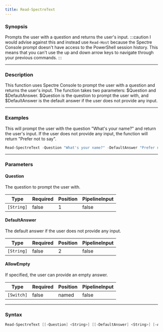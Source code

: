 ```yaml
---
title: Read-SpectreText
---
```




### Synopsis
Prompts the user with a question and returns the user's input.
:::caution
I would advise against this and instead use `Read-Host` because the Spectre Console prompt doesn't have access to the PowerShell session history. This means that you can't use the up and down arrow keys to navigate through your previous commands.
:::

---

### Description

This function uses Spectre Console to prompt the user with a question and returns the user's input. The function takes two parameters: $Question and $DefaultAnswer. $Question is the question to prompt the user with, and $DefaultAnswer is the default answer if the user does not provide any input.

---

### Examples
This will prompt the user with the question "What's your name?" and return the user's input. If the user does not provide any input, the function will return "Prefer not to say".

```powershell
Read-SpectreText -Question "What's your name?" -DefaultAnswer "Prefer not to say"
```

---

### Parameters
#### **Question**
The question to prompt the user with.

|Type      |Required|Position|PipelineInput|
|----------|--------|--------|-------------|
|`[String]`|false   |1       |false        |

#### **DefaultAnswer**
The default answer if the user does not provide any input.

|Type      |Required|Position|PipelineInput|
|----------|--------|--------|-------------|
|`[String]`|false   |2       |false        |

#### **AllowEmpty**
If specified, the user can provide an empty answer.

|Type      |Required|Position|PipelineInput|
|----------|--------|--------|-------------|
|`[Switch]`|false   |named   |false        |

---

### Syntax
```powershell
Read-SpectreText [[-Question] <String>] [[-DefaultAnswer] <String>] [-AllowEmpty] [<CommonParameters>]
```

